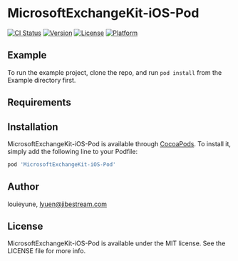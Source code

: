 # MicrosoftExchangeKit-iOS-Pod

[![CI Status](http://img.shields.io/travis/louieyune/MicrosoftExchangeKit-iOS-Pod.svg?style=flat)](https://travis-ci.org/louieyune/MicrosoftExchangeKit-iOS-Pod)
[![Version](https://img.shields.io/cocoapods/v/MicrosoftExchangeKit-iOS-Pod.svg?style=flat)](http://cocoapods.org/pods/MicrosoftExchangeKit-iOS-Pod)
[![License](https://img.shields.io/cocoapods/l/MicrosoftExchangeKit-iOS-Pod.svg?style=flat)](http://cocoapods.org/pods/MicrosoftExchangeKit-iOS-Pod)
[![Platform](https://img.shields.io/cocoapods/p/MicrosoftExchangeKit-iOS-Pod.svg?style=flat)](http://cocoapods.org/pods/MicrosoftExchangeKit-iOS-Pod)

## Example

To run the example project, clone the repo, and run `pod install` from the Example directory first.

## Requirements

## Installation

MicrosoftExchangeKit-iOS-Pod is available through [CocoaPods](http://cocoapods.org). To install
it, simply add the following line to your Podfile:

```ruby
pod 'MicrosoftExchangeKit-iOS-Pod'
```

## Author

louieyune, lyuen@jibestream.com

## License

MicrosoftExchangeKit-iOS-Pod is available under the MIT license. See the LICENSE file for more info.
